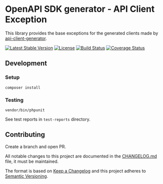 # OpenAPI SDK generator - API Client Exception

This library provides the base exceptions for the generated clients made by [api-client-generator](https://github.com/DoclerLabs/api-client-generator).

[![Latest Stable Version](https://poser.pugx.org/docler-labs/api-client-exception/v/stable)](https://packagist.org/packages/docler-labs/api-client-exception)
[![License](https://poser.pugx.org/docler-labs/api-client-exception/license)](https://packagist.org/packages/docler-labs/api-client-exception)
[![Build Status](https://travis-ci.org/DoclerLabs/api-client-exception.svg?branch=master)](https://travis-ci.org/DoclerLabs/api-client-exception)
[![Coverage Status](https://coveralls.io/repos/github/DoclerLabs/api-client-exception/badge.svg?branch=master)](https://coveralls.io/github/DoclerLabs/api-client-exception?branch=master)

## Development
 
### Setup
 
    composer install
 
### Testing
 
    vendor/bin/phpunit
 
See test reports in `test-reports` directory.

## Contributing
 
Create a branch and open PR.
 
All notable changes to this project are documented in the [CHANGELOG.md](CHANGELOG.md) file, it must be maintained.
 
The format is based on [Keep a Changelog](http://keepachangelog.com/en/1.0.0/)
and this project adheres to [Semantic Versioning](http://semver.org/spec/v2.0.0.html).
